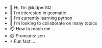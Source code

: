 - 👋 Hi, I’m @ludperSQ
- 👀 I’m interested in geomatic
- 🌱 I’m currently learning python
- 💞️ I’m looking to collaborate on many topics
- 📫 How to reach me ...
- 😄 Pronouns: zen
- ⚡ Fun fact: ...

<!---
ludperSQ/ludperSQ is a ✨ special ✨ repository because its `README.md` (this file) appears on your GitHub profile.
You can click the Preview link to take a look at your changes.
--->
